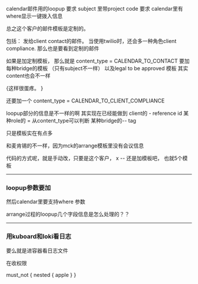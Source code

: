 
calendar邮件用的loopup
要求 subject 里带project code
要求 calendar里有where显示一键拨入信息

总之这个客户的邮件模板是定制的。

包括： 发给client contact的邮件。 
   当使用twilio时，还会多一种角色client compliance. 那么也是要看到定制的邮件


如果是加定制模板， 
那么就是 content_type = CALENDAR_TO_CONTACT
要加每种bridge的模板 （只有subject不一样）
以及legal to be approved 模板
其实content也会不一样

{这样很蛋疼。 }

还要加一个 content_type = CALENDAR_TO_CLIENT_COMPLIANCE


loopup部分的信息是不一样的啊
其实现在已经能做到 
	client的 - reference id
	某种role的  =  从content_type可以判断
	某种bridge的-- tag

只是模板实在有点多


和麦肯锡的不一样，因为mck的arrange模板里没有会议信息


代码的方式呢，就是手动改，只要是这个客户，  x  -- 还是加模板吧， 也就5个模板

---

### loopup参数要加


然后calendar里要支持where 参数

arrange过程的loopup几个字段信息是怎么处理的？？

---
### 用kuboard和loki看日志

要么就是进容器看日志文件

在收权限



must_not {
	nested {
			apple
	}
}




